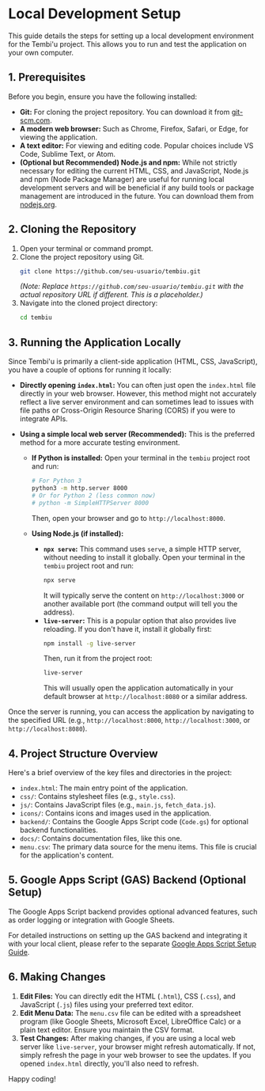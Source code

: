 # Local Development Setup

This guide details the steps for setting up a local development environment for the Tembi'u project. This allows you to run and test the application on your own computer.

## 1. Prerequisites

Before you begin, ensure you have the following installed:

- **Git:** For cloning the project repository. You can download it from [git-scm.com](https://git-scm.com/).
- **A modern web browser:** Such as Chrome, Firefox, Safari, or Edge, for viewing the application.
- **A text editor:** For viewing and editing code. Popular choices include VS Code, Sublime Text, or Atom.
- **(Optional but Recommended) Node.js and npm:** While not strictly necessary for editing the current HTML, CSS, and JavaScript, Node.js and npm (Node Package Manager) are useful for running local development servers and will be beneficial if any build tools or package management are introduced in the future. You can download them from [nodejs.org](https://nodejs.org/).

## 2. Cloning the Repository

1.  Open your terminal or command prompt.
2.  Clone the project repository using Git.
    ```bash
    git clone https://github.com/seu-usuario/tembiu.git
    ```
    _(Note: Replace `https://github.com/seu-usuario/tembiu.git` with the actual repository URL if different. This is a placeholder.)_
3.  Navigate into the cloned project directory:
    ```bash
    cd tembiu
    ```

## 3. Running the Application Locally

Since Tembi'u is primarily a client-side application (HTML, CSS, JavaScript), you have a couple of options for running it locally:

- **Directly opening `index.html`:** You can often just open the `index.html` file directly in your web browser. However, this method might not accurately reflect a live server environment and can sometimes lead to issues with file paths or Cross-Origin Resource Sharing (CORS) if you were to integrate APIs.

- **Using a simple local web server (Recommended):** This is the preferred method for a more accurate testing environment.
  - **If Python is installed:**
    Open your terminal in the `tembiu` project root and run:

    ```bash
    # For Python 3
    python3 -m http.server 8000
    # Or for Python 2 (less common now)
    # python -m SimpleHTTPServer 8000
    ```

    Then, open your browser and go to `http://localhost:8000`.

  - **Using Node.js (if installed):**
    - **`npx serve`:** This command uses `serve`, a simple HTTP server, without needing to install it globally. Open your terminal in the `tembiu` project root and run:
      ```bash
      npx serve
      ```
      It will typically serve the content on `http://localhost:3000` or another available port (the command output will tell you the address).
    - **`live-server`:** This is a popular option that also provides live reloading.
      If you don't have it, install it globally first:
      ```bash
      npm install -g live-server
      ```
      Then, run it from the project root:
      ```bash
      live-server
      ```
      This will usually open the application automatically in your default browser at `http://localhost:8080` or a similar address.

Once the server is running, you can access the application by navigating to the specified URL (e.g., `http://localhost:8000`, `http://localhost:3000`, or `http://localhost:8080`).

## 4. Project Structure Overview

Here's a brief overview of the key files and directories in the project:

- `index.html`: The main entry point of the application.
- `css/`: Contains stylesheet files (e.g., `style.css`).
- `js/`: Contains JavaScript files (e.g., `main.js`, `fetch_data.js`).
- `icons/`: Contains icons and images used in the application.
- `backend/`: Contains the Google Apps Script code (`Code.gs`) for optional backend functionalities.
- `docs/`: Contains documentation files, like this one.
- `menu.csv`: The primary data source for the menu items. This file is crucial for the application's content.

## 5. Google Apps Script (GAS) Backend (Optional Setup)

The Google Apps Script backend provides optional advanced features, such as order logging or integration with Google Sheets.

For detailed instructions on setting up the GAS backend and integrating it with your local client, please refer to the separate [Google Apps Script Setup Guide](google_apps_script_setup.md).

## 6. Making Changes

1.  **Edit Files:** You can directly edit the HTML (`.html`), CSS (`.css`), and JavaScript (`.js`) files using your preferred text editor.
2.  **Edit Menu Data:** The `menu.csv` file can be edited with a spreadsheet program (like Google Sheets, Microsoft Excel, LibreOffice Calc) or a plain text editor. Ensure you maintain the CSV format.
3.  **Test Changes:** After making changes, if you are using a local web server like `live-server`, your browser might refresh automatically. If not, simply refresh the page in your web browser to see the updates. If you opened `index.html` directly, you'll also need to refresh.

Happy coding!
